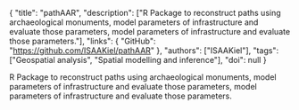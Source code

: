 {
  "title": "pathAAR",
  "description": ["R Package to reconstruct paths using archaeological monuments, model parameters of infrastructure and evaluate those parameters, model parameters of infrastructure and evaluate those parameters."],
  "links": {
    "GitHub": "https://github.com/ISAAKiel/pathAAR"
  },
  "authors": ["ISAAKiel"],
  "tags": ["Geospatial analysis", "Spatial modelling and inference"],
  "doi": null
}

<!-- Generated by csv2md.R – do not edit by hand -->

R Package to reconstruct paths using archaeological monuments, model parameters of infrastructure and evaluate those parameters, model parameters of infrastructure and evaluate those parameters.